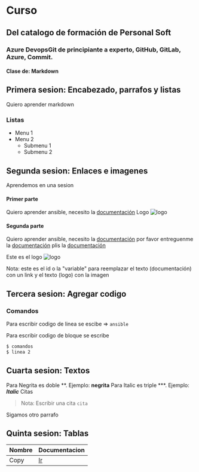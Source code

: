# Curso 
## Del catalogo de formación de Personal Soft
### Azure DevopsGit de principiante a experto, GitHub, GitLab, Azure, Commit.
#### Clase de: Markdown


## Primera sesion: Encabezado, parrafos y listas
Quiero aprender markdown 

### Listas
* Menu 1
* Menu 2
    * Submenu 1
    * Submenu 2


## Segunda sesion: Enlaces e imagenes
Aprendemos en una sesion

#### Primer parte
Quiero aprender ansible, necesito la [documentación](https://www.ansible.com/)
Logo ![logo](https://upload.wikimedia.org/wikipedia/commons/2/24/Ansible_logo.svg)

#### Segunda parte
Quiero aprender ansible, necesito la [documentación]
por favor entreguenme la [documentación]
plis la [documentación]

Este es el logo
![logo]

Nota: este es el id o la "variable" para reemplazar el texto (documentación) con un link y el texto (logo) con la imagen

[documentación]: https://www.ansible.com/
[logo]: https://upload.wikimedia.org/wikipedia/commons/2/24/Ansible_logo.svg


## Tercera sesion: Agregar codigo
### Comandos

Para escribir codigo de linea se escibe => `ansible`

Para escribir codigo de bloque se escribe
```sh
$ comandos
$ linea 2
```


## Cuarta sesion: Textos

Para Negrita es doble **. Ejemplo: **negrita**
Para Italic es triple ***. Ejemplo: ***Italic***
Citas
>Nota: Escribir una cita
`cita`

Sigamos otro parrafo


## Quinta sesion: Tablas

Nombre | Documentacion
|--|--
Copy | [Ir](https://www.ansible.com/)
